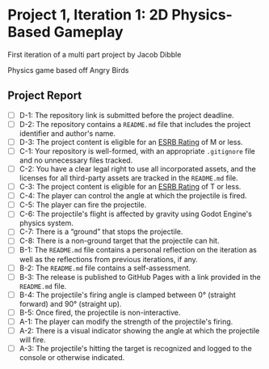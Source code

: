 # Project 1, Iteration 1: 2D Physics-Based Gameplay
First iteration of a multi part project by Jacob Dibble

Physics game based off Angry Birds

## Project Report

- [ ] D-1: The repository link is submitted before the project deadline.
- [ ] D-2: The repository contains a <code>README.md</code> file that includes the project identifier and author's name.
- [ ] D-3: The project content is eligible for an <a href="https://www.esrb.org/ratings-guide/">ESRB Rating</a> of M or less.
- [ ] C-1: Your repository is well-formed, with an appropriate <code>.gitignore</code> file and no unnecessary files tracked.
- [ ] C-2: You have a clear legal right to use all incorporated assets, and the licenses for all third-party assets are tracked in the <code>README.md</code> file.
- [ ] C-3: The project content is eligible for an <a href="https://www.esrb.org/ratings-guide/">ESRB Rating</a> of T or less.
- [ ] C-4: The player can control the angle at which the projectile is fired.
- [ ] C-5: The player can fire the projectile.
- [ ] C-6: The projectile's flight is affected by gravity using Godot Engine's physics system.
- [ ] C-7: There is a &ldquo;ground&rdquo; that stops the projectile.
- [ ] C-8: There is a non-ground target that the projectile can hit.
- [ ] B-1: The <code>README.md</code> file contains a personal reflection on the iteration as well as the reflections from previous iterations, if any.
- [ ] B-2: The <code>README.md</code> file contains a self-assessment.
- [ ] B-3: The release is published to GitHub Pages with a link provided in the <code>README.md</code> file.
- [ ] B-4: The projectile's firing angle is clamped between 0&deg; (straight forward) and 90&deg; (straight up).
- [ ] B-5: Once fired, the projectile is non-interactive.
- [ ] A-1: The player can modify the strength of the projectile's firing.
- [ ] A-2: There is a visual indicator showing the angle at which the projectile will fire.
- [ ] A-3: The projectile's hitting the target is recognized and logged to the console or otherwise indicated.
